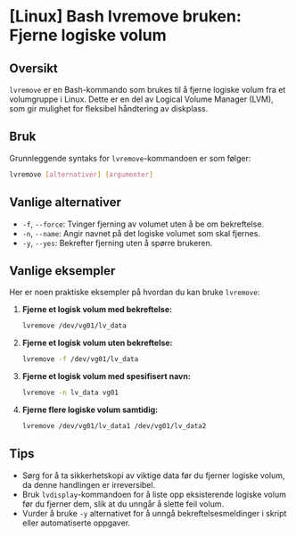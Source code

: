 # [Linux] Bash lvremove bruken: Fjerne logiske volum

## Oversikt
`lvremove` er en Bash-kommando som brukes til å fjerne logiske volum fra et volumgruppe i Linux. Dette er en del av Logical Volume Manager (LVM), som gir mulighet for fleksibel håndtering av diskplass.

## Bruk
Grunnleggende syntaks for `lvremove`-kommandoen er som følger:

```bash
lvremove [alternativer] [argumenter]
```

## Vanlige alternativer
- `-f`, `--force`: Tvinger fjerning av volumet uten å be om bekreftelse.
- `-n`, `--name`: Angir navnet på det logiske volumet som skal fjernes.
- `-y`, `--yes`: Bekrefter fjerning uten å spørre brukeren.

## Vanlige eksempler
Her er noen praktiske eksempler på hvordan du kan bruke `lvremove`:

1. **Fjerne et logisk volum med bekreftelse:**
   ```bash
   lvremove /dev/vg01/lv_data
   ```

2. **Fjerne et logisk volum uten bekreftelse:**
   ```bash
   lvremove -f /dev/vg01/lv_data
   ```

3. **Fjerne et logisk volum med spesifisert navn:**
   ```bash
   lvremove -n lv_data vg01
   ```

4. **Fjerne flere logiske volum samtidig:**
   ```bash
   lvremove /dev/vg01/lv_data1 /dev/vg01/lv_data2
   ```

## Tips
- Sørg for å ta sikkerhetskopi av viktige data før du fjerner logiske volum, da denne handlingen er irreversibel.
- Bruk `lvdisplay`-kommandoen for å liste opp eksisterende logiske volum før du fjerner dem, slik at du unngår å slette feil volum.
- Vurder å bruke `-y` alternativet for å unngå bekreftelsesmeldinger i skript eller automatiserte oppgaver.